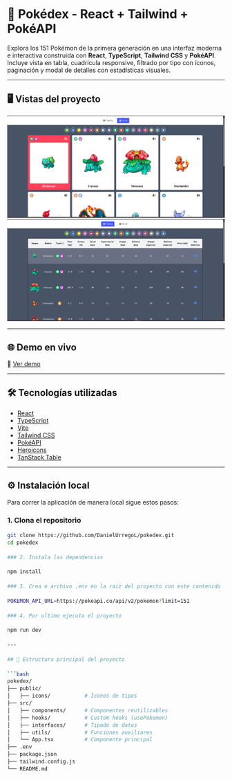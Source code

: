 # 🚀 Pokédex - React + Tailwind + PokéAPI

Explora los 151 Pokémon de la primera generación en una interfaz moderna e interactiva construida con **React**, **TypeScript**, **Tailwind CSS** y **PokéAPI**. Incluye vista en tabla, cuadrícula responsive, filtrado por tipo con íconos, paginación y modal de detalles con estadísticas visuales.

---

## 🖥️ Vistas del proyecto

![Vista de Grid](image.png)
![Vista de Tabla](image-1.png)

---

## 🌐 Demo en vivo

🔗 [Ver demo](https://pokedex-zeta-weld.vercel.app/)

---

## 🛠️ Tecnologías utilizadas

- [React](https://reactjs.org/)
- [TypeScript](https://www.typescriptlang.org/)
- [Vite](https://vitejs.dev/)
- [Tailwind CSS](https://tailwindcss.com/)
- [PokéAPI](https://pokeapi.co/)
- [Heroicons](https://heroicons.com/)
- [TanStack Table](https://tanstack.com/table)

---

## ⚙️ Instalación local

Para correr la aplicación de manera local sigue estos pasos:

### 1. Clona el repositorio

```bash
git clone https://github.com/DanielUrregoL/pokedex.git
cd pokedex

### 2. Instala las dependencias

npm install

### 3. Crea e archivo .env en la raiz del proyecto con este contenido

POKEMON_API_URL=https://pokeapi.co/api/v2/pokemon?limit=151

### 4. Por ultimo ejecuta el proyecto 

npm run dev

---

## 📁 Estructura principal del proyecto

```bash
pokedex/
├── public/
│   ├── icons/           # Íconos de tipos
├── src/
│   ├── components/      # Componentes reutilizables 
│   ├── hooks/           # Custom hooks (usePokemon)
│   ├── interfaces/      # Tipado de datos
│   ├── utils/           # Funciones auxiliares 
│   └── App.tsx          # Componente principal
├── .env
├── package.json
├── tailwind.config.js
└── README.md

